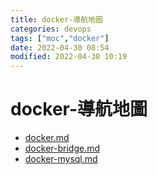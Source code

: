 ```yaml
---
title: docker-導航地圖
categories: devops
tags: ["moc","docker"]
date: 2022-04-30 08:54
modified: 2022-04-30 10:19
---
```



# docker-導航地圖

- [docker.md](docker.md)
- [docker-bridge.md](docker-bridge.md)
- [docker-mysql.md](docker-mysql.md)

